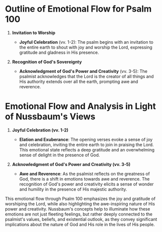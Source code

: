 # Outline of Emotional Flow for Psalm 100

1. **Invitation to Worship**
    - **Joyful Celebration** (vv. 1-2): The psalm begins with an invitation to the entire earth to shout with joy and worship the Lord, expressing gratitude and gladness in His presence.

2. **Recognition of God's Sovereignty**
    - **Acknowledgment of God's Power and Creativity** (vv. 3-5): The psalmist acknowledges that the Lord is the creator of all things and His authority extends over all the earth, prompting awe and reverence.

# Emotional Flow and Analysis in Light of Nussbaum's Views

1. **Joyful Celebration (vv. 1-2)**
    - **Elation and Exuberance**: The opening verses evoke a sense of joy and celebration, inviting the entire earth to join in praising the Lord. This emotional state reflects a deep gratitude and an overwhelming sense of delight in the presence of God.

2. **Acknowledgment of God's Power and Creativity (vv. 3-5)**
    - **Awe and Reverence**: As the psalmist reflects on the greatness of God, there is a shift in emotions towards awe and reverence. The recognition of God's power and creativity elicits a sense of wonder and humility in the presence of His majestic authority.

This emotional flow through Psalm 100 emphasizes the joy and gratitude of worshiping the Lord, while also highlighting the awe-inspiring nature of His power and creativity. Nussbaum's concepts help to illuminate how these emotions are not just fleeting feelings, but rather deeply connected to the psalmist's values, beliefs, and existential outlook, as they convey significant implications about the nature of God and His role in the lives of His people.